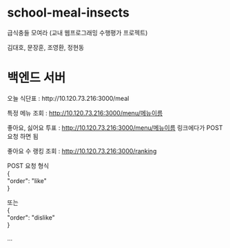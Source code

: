 # school-meal-insects
급식충들 모여라 (교내 웹프로그래밍 수행평가 프로젝트)

김대호, 문장훈, 조영환, 정현동

<h1>백엔드 서버</h1>
오늘 식단표 : http://10.120.73.216:3000/meal


특정 메뉴 조회 : http://10.120.73.216:3000/menu/메뉴이름


좋아요, 싫어요 투표 : http://10.120.73.216:3000/menu/메뉴이름 링크에다가 POST 요청 하면 됨 


좋아요 수 랭킹 조회 : http://10.120.73.216:3000/ranking  


  
POST 요청 형식  
{  
    "order": "like"  
}  
  
또는  
{  
    "order": "dislike"  
}  

...
